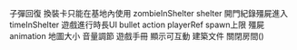 子彈回復
換裝卡只能在基地內使用
zombieInShelter
shelter 開門紀錄殭屍進入
timeInShelter
遊戲進行時長UI
bullet action playerRef
spawn上限
殭屍animation
地圖大小
音量調節
遊戲手冊
顯示可互動
建築文件
關閉房間()




